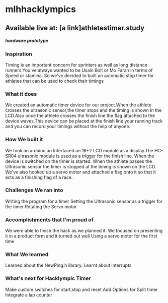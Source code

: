 # mlhhacklympics
## Available live at: [a link]athletestimer.study
  ##### hardware prototype
  
  ### Inspiration
Timing is an important concern for sprinters as well as long distance runners.You've always wanted to be Usain Bolt or Mo Farah in terms of Speed or stamina. So we've decided to built an automatic stop timer for athletes that can be used to check their timings

### What it does
We created an automatic timer device for our project.When the athlete crosses the ultrasonic sensor,the timer stops and the timing is shown in the LCD.Also once the athlete crosses the finish line the flag attached to the device waves.This device can be placed at the finish line your running track and you can record your timings without the help of anyone.

### How We built it
We took an arduino an Interfaced an 16*2 LCD module as a display.The HC-SR04 ultrasonic module is used as a trigger for the finish line. When the device is switched on the timer is started. When the athlete passes the Ultrasonic sensor the timer is stopped at the timing is shown on the LCD. We've also hooked up a servo motor and attached a flag onto it so that it acts as a finishing flag of a race.

### Challenges We ran into
Writing the program for a timer
Setting the Ultrasonic sensor as a trigger for the timer
Rotating the Servo motor
### Accomplishments that I'm proud of
We were able to finish the hack as we planned it.
We focused on presenting it in a product form and it turned out well
Using a servo motor for the first time
### What We learned
Learned about the NewPing.h library.
Learnt about interrupts
### What's next for Hacklympic Timer
Make custom switches for start,stop and reset
Add Options for Split timer
Integrate a lap counter


